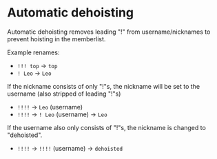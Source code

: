 
# Automatic dehoisting

Automatic dehoisting removes leading "!" from username/nicknames to prevent
hoisting in the memberlist.

Example renames:

- `!!! top` -> `top`
- `! Leo` -> `Leo`

If the nickname consists of only "!"s, the nickname will be set to the username
(also stripped of leading "!"s)

- `!!!!` -> `Leo` (username)
- `!!!!` -> `! Leo` (username) -> `Leo`

If the username also only consists of "!"s, the nickname is changed to "dehoisted".

- `!!!!` -> `!!!!` (username) -> `dehoisted`

